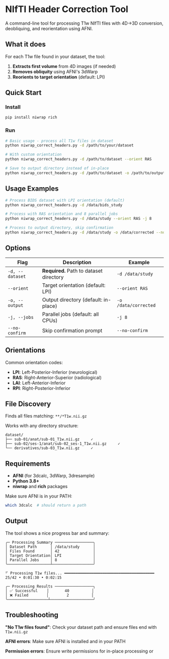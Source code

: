 # NIfTI Header Correction Tool

A command-line tool for processing T1w NIfTI files with 4D→3D conversion, deobliquing, and reorientation using AFNI.

## What it does

For each T1w file found in your dataset, the tool:
1. **Extracts first volume** from 4D images (if needed)
2. **Removes obliquity** using AFNI's 3dWarp 
3. **Reorients to target orientation** (default: LPI)

## Quick Start

### Install
```bash
pip install niwrap rich
```

### Run
```bash
# Basic usage - process all T1w files in dataset
python niwrap_correct_headers.py -d /path/to/your/dataset

# With custom orientation 
python niwrap_correct_headers.py -d /path/to/dataset --orient RAS

# Save to output directory instead of in-place
python niwrap_correct_headers.py -d /path/to/dataset -o /path/to/output
```

## Usage Examples

```bash
# Process BIDS dataset with LPI orientation (default)
python niwrap_correct_headers.py -d /data/bids_study

# Process with RAS orientation and 8 parallel jobs
python niwrap_correct_headers.py -d /data/study --orient RAS -j 8

# Process to output directory, skip confirmation
python niwrap_correct_headers.py -d /data/study -o /data/corrected --no-confirm
```

## Options

| Flag | Description | Example |
|------|-------------|---------|
| `-d, --dataset` | **Required.** Path to dataset directory | `-d /data/study` |
| `--orient` | Target orientation (default: LPI) | `--orient RAS` |
| `-o, --output` | Output directory (default: in-place) | `-o /data/corrected` |
| `-j, --jobs` | Parallel jobs (default: all CPUs) | `-j 8` |
| `--no-confirm` | Skip confirmation prompt | `--no-confirm` |

## Orientations

Common orientation codes:
- **LPI**: Left-Posterior-Inferior (neurological)
- **RAS**: Right-Anterior-Superior (radiological) 
- **LAI**: Left-Anterior-Inferior
- **RPI**: Right-Posterior-Inferior

## File Discovery

Finds all files matching: `**/*T1w.nii.gz`

Works with any directory structure:
```
dataset/
├── sub-01/anat/sub-01_T1w.nii.gz     ✓
├── sub-02/ses-1/anat/sub-02_ses-1_T1w.nii.gz     ✓
└── derivatives/sub-03_T1w.nii.gz     ✓
```

## Requirements

- **AFNI** (for 3dcalc, 3dWarp, 3dresample)
- **Python 3.8+**
- **niwrap** and **rich** packages

Make sure AFNI is in your PATH:
```bash
which 3dcalc  # should return a path
```

## Output

The tool shows a nice progress bar and summary:

```
╭─ Processing Summary ─────────────────╮
│ Dataset Path      │ /data/study      │
│ Files Found       │ 42               │
│ Target Orientation│ LPI              │
│ Parallel Jobs     │ 8                │
╰───────────────────┴──────────────────╯

⠋ Processing T1w files... ━━━━━━━━━━━━━━━━━━━━━━━━━━━━━━━━━━━━━━━━ 25/42 • 0:01:30 • 0:02:15

╭─ Processing Results ─────────────────╮
│ ✅ Successful    │       40          │
│ ❌ Failed        │        2          │
╰──────────────────┴───────────────────╯
```

## Troubleshooting

**"No T1w files found"**: Check your dataset path and ensure files end with `T1w.nii.gz`

**AFNI errors**: Make sure AFNI is installed and in your PATH

**Permission errors**: Ensure write permissions for in-place processing or